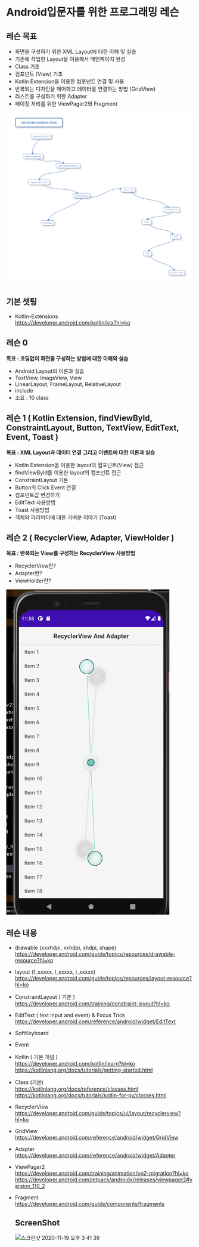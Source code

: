 # Android입문자를 위한 프로그래밍 레슨 

## 레슨 목표
- 화면을 구성하기 위한 XML Layout에 대한 이해 및 실습
- 기존에 작업한 Layout을 이용해서 메인페이지 완성
- Class 기초 
- 컴포넌트 (View) 기초
- Kotlin Extension을 이용한 컴포넌트 연결 및 사용
- 반복되는 디자인을 제어하고 데이터를 연결하는 방법 (GridView)
- 리스트를 구성하기 위한 Adapter
- 페이징 처리를 위한 ViewPager2와 Fragment
<img src="screenshots/xmind_lesson.png" alt="Lesson 2 "/>

## 기본 셋팅
- Kotlin-Extensions   
  https://developer.android.com/kotlin/ktx?hl=ko
  
## 레슨 0
**목표 : 코딩없이 화면을 구성하는 방법에 대한 이해와 실습**
- Android Layout의 이론과 실습
- TextView, ImageView, View
- LinearLayout, FrameLayout, RelativeLayout
- include
- 소요 : 10 class 

## 레슨 1 ( Kotlin Extension, findViewById, ConstraintLayout, Button, TextView, EditText, Event, Toast )
**목표 : XML Layout과 데이터 연결 그리고 이벤트에 대한 이론과 실습**
- Kotlin Extension을 이용한 layout의 컴포넌트(View) 접근
- findViewById를 이용한 layout의 컴포넌트 접근
- ConstraintLayout 기본
- Button의 Click Event 연결
- 컴포넌트값 변경하기
- EditText 사용방법
- Toast 사용방법
- 객체와 파라머터에 대한 가벼운 이야기 (Toast)

## 레슨 2 ( RecyclerView, Adapter, ViewHolder )
**목표 : 반복되는 View를 구성하는 RecyclerView 사용방법**
- RecyclerView란?
- Adapter란?
- ViewHolder란?
<img src="screenshots/lesson2.png" alt="Lesson 2 "/>

## 레슨 내용
- drawable (xxxhdpi, xxhdpi, xhdpi, shape)   
  https://developer.android.com/guide/topics/resources/drawable-resource?hl=ko
  
- layout (f_xxxxx, l_xxxxx, i_xxxxx)   
  https://developer.android.com/guide/topics/resources/layout-resource?hl=ko

- ConstraintLayout ( 기본 )  
  https://developer.android.com/training/constraint-layout?hl=ko

- EditText ( text input and event) & Focus Trick   
  https://developer.android.com/reference/android/widget/EditText
  
- SoftKeyboard

- Event

- Kotlin ( 기본 개념 )   
  https://developer.android.com/kotlin/learn?hl=ko   
  https://kotlinlang.org/docs/tutorials/getting-started.html
  
- Class (기본)   
  https://kotlinlang.org/docs/reference/classes.html   
  https://kotlinlang.org/docs/tutorials/kotlin-for-py/classes.html

- RecyclerView   
  https://developer.android.com/guide/topics/ui/layout/recyclerview?hl=ko
  
- GridView   
  https://developer.android.com/reference/android/widget/GridView
  
- Adapter   
  https://developer.android.com/reference/android/widget/Adapter
  
- ViewPager2   
  https://developer.android.com/training/animation/vp2-migration?hl=ko   
  https://developer.android.com/jetpack/androidx/releases/viewpager2#version_110_2

- Fragment   
  https://developer.android.com/guide/components/fragments
  
     
        
  ## ScreenShot
  <img width="379" alt="스크린샷 2020-11-19 오후 3 41 36" src="https://user-images.githubusercontent.com/52302743/99630974-26322b00-2a7e-11eb-9d15-15e4d148028d.png">
